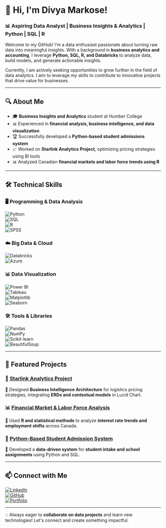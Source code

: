 # 👋 Hi, I'm Divya Markose!  

### 📊 Aspiring Data Analyst | Business Insights & Analytics | Python | SQL | R  

Welcome to my GitHub! I'm a data enthusiast passionate about turning raw data into meaningful insights. With a background in **business analytics and accounting**, I leverage **Python, SQL, R, and Databricks** to analyze data, build models, and generate actionable insights.  

Currently, I am actively seeking opportunities to grow further in the field of data analytics. I aim to leverage my skills to contribute to innovative projects that drive value for businesses.


---

## 🔍 About Me  
- 🎓 **Business Insights and Analytics** student at Humber College  
- 📊 Experienced in **financial analysis, business intelligence, and data visualization**  
- 🏆 Successfully developed a **Python-based student admissions system**  
- 📈 Worked on **Starlink Analytics Project**, optimizing pricing strategies using BI tools  
- 📊 Analyzed Canadian **financial markets and labor force trends using R**  

---

## 🛠️ Technical Skills  

### 🖥️ Programming & Data Analysis  
![Python](https://img.shields.io/badge/Python-3776AB?style=for-the-badge&logo=python&logoColor=white)  
![SQL](https://img.shields.io/badge/SQL-CC2927?style=for-the-badge&logo=microsoftsqlserver&logoColor=white)  
![R](https://img.shields.io/badge/R-276DC3?style=for-the-badge&logo=r&logoColor=white)  
![SPSS](https://img.shields.io/badge/SPSS-005A9C?style=for-the-badge&logo=ibm&logoColor=white)  

### ☁️ Big Data & Cloud  
![Databricks](https://img.shields.io/badge/Databricks-FF3621?style=for-the-badge&logo=databricks&logoColor=white)  
![Azure](https://img.shields.io/badge/Azure-0078D4?style=for-the-badge&logo=microsoftazure&logoColor=white)  

### 📊 Data Visualization  
![Power BI](https://img.shields.io/badge/Power_BI-F2C811?style=for-the-badge&logo=powerbi&logoColor=black)  
![Tableau](https://img.shields.io/badge/Tableau-E97627?style=for-the-badge&logo=tableau&logoColor=white)  
![Matplotlib](https://img.shields.io/badge/Matplotlib-11557C?style=for-the-badge&logo=python&logoColor=white)  
![Seaborn](https://img.shields.io/badge/Seaborn-40B5A4?style=for-the-badge&logo=python&logoColor=white)  

### 🛠️ Tools & Libraries  
![Pandas](https://img.shields.io/badge/Pandas-150458?style=for-the-badge&logo=pandas&logoColor=white)  
![NumPy](https://img.shields.io/badge/NumPy-013243?style=for-the-badge&logo=numpy&logoColor=white)  
![Scikit-learn](https://img.shields.io/badge/Scikit--learn-F7931E?style=for-the-badge&logo=scikitlearn&logoColor=white)  
![BeautifulSoup](https://img.shields.io/badge/BeautifulSoup-FFC107?style=for-the-badge&logo=python&logoColor=black)  

---

## 📂 Featured Projects  

### 🚀 [Starlink Analytics Project](#)  
📌 Designed **Business Intelligence Architecture** for logistics pricing strategies, integrating **ERDs and contextual models** in Lucid Chart.  

### 📊 [Financial Market & Labor Force Analysis](#)  
📌 Used **R and statistical methods** to analyze **interest rate trends and employment shifts** across Canada.  

### 🏫 [Python-Based Student Admission System](#)  
📌 Developed a **data-driven system** for **student intake and school assignments** using Python and SQL.  

---

## 📫 Connect with Me  

[![LinkedIn](https://img.shields.io/badge/LinkedIn-Connect-blue?style=for-the-badge&logo=linkedin)](https://www.linkedin.com/in/divya-markose)  
[![GitHub](https://img.shields.io/badge/GitHub-Follow-black?style=for-the-badge&logo=github)](https://github.com/Divya001M)  
[![Portfolio](https://img.shields.io/badge/Portfolio-Visit-green?style=for-the-badge)](https://sites.google.com/view/divyamarkose/home)  

---

💡 Always eager to **collaborate on data projects** and learn new technologies! Let's connect and create something impactful.  


